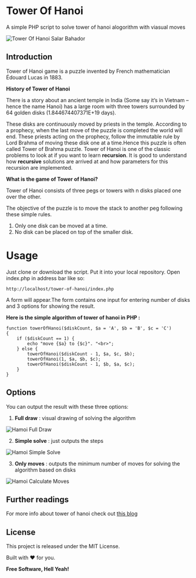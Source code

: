 # Tower Of Hanoi
A simple PHP script to solve tower of hanoi alogorithm with viasual moves

![Tower Of Hanoi Salar Bahador](https://www.dropbox.com/s/ydhzvoz3kugwyjx/index.png?raw=1)

## Introduction

Tower of Hanoi game is a puzzle invented by French mathematician Édouard Lucas in 1883.

**History of Tower of Hanoi**

There is a story about an ancient temple in India (Some say it’s in Vietnam – hence the name Hanoi) 
has a large room with three towers surrounded by 64 golden disks (1.844674407371E+19 days).

These disks are continuously moved by priests in the temple. According to a prophecy, 
when the last move of the puzzle is completed the world will end.
These priests acting on the prophecy, follow the immutable rule by Lord Brahma 
of moving these disk one at a time.Hence this puzzle is often called Tower of Brahma puzzle.
Tower of Hanoi is one of the classic problems to look at if you want to learn **recursion**.
It is good to understand how **recursive** solutions are arrived at and how parameters for this recursion are implemented.

**What is the game of Tower of Hanoi?**

Tower of Hanoi consists of three pegs or towers with n disks placed one over the other.

The objective of the puzzle is to move the stack to another peg following these simple rules.

1) Only one disk can be moved at a time.
2) No disk can be placed on top of the smaller disk.

# Usage

Just clone or download the script. Put it into your local repository. Open index.php in address bar like so:
```
http://localhost/tower-of-hanoi/index.php
```

A form will appear.The form contains one input for entering number of disks and 3 options for showing the result.

**Here is the simple algorithm of tower of hanoi in PHP :** 
```
function towerOfHanoi($diskCount, $a = 'A', $b = 'B', $c = 'C')
{
    if ($diskCount == 1) {
        echo "move {$a} to {$c}". "<br>";
    } else {
        towerOfHanoi($diskCount - 1, $a, $c, $b);
        towerOfHanoi(1, $a, $b, $c);
        towerOfHanoi($diskCount - 1, $b, $a, $c);
    }
}

```

## Options
You can output the result with these three options:

1) **Full draw** : visual drawing of solving the algorithm

![Hamoi Full Draw](https://www.dropbox.com/s/hts53ebolit6knt/full_draw.png?raw=1)

2) **Simple solve** : just outputs the steps

![Hamoi Simple Solve](https://www.dropbox.com/s/qhxiqrthf3qw6ap/simple_solve.png?raw=1)

3) **Only moves** : outputs the minimum number of moves for solving the algorithm based on disks

![Hamoi Calculate Moves](https://www.dropbox.com/s/pdt9toycwzm6g54/only_moves.png?raw=1)

## Further readings

For more info about tower of hanoi check out [this blog][df1]

## License

This project is released under the MIT License.

Built with ❤ for you.

**Free Software, Hell Yeah!**


   [df1]: https://www.hackerearth.com/blog/developers/tower-hanoi-recursion-game-algorithm-explained/
   
   
